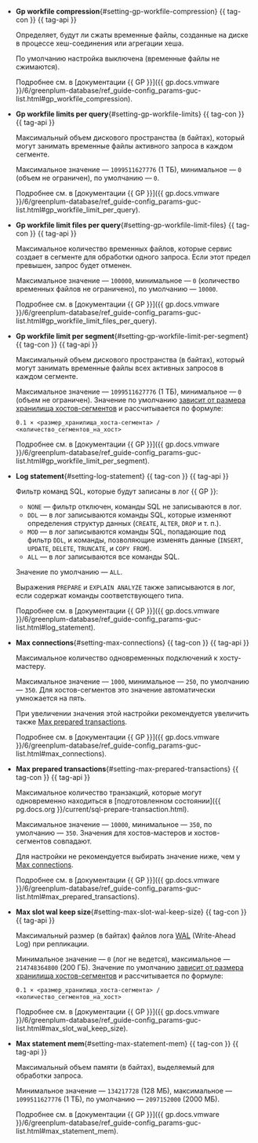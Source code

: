 * **Gp workfile compression**{#setting-gp-workfile-compression} {{ tag-con }} {{ tag-api }}

    Определяет, будут ли сжаты временные файлы, созданные на диске в процессе хеш-соединения или агрегации хеша.

    По умолчанию настройка выключена (временные файлы не сжимаются).

    Подробнее см. в [документации {{ GP }}]({{ gp.docs.vmware }}/6/greenplum-database/ref_guide-config_params-guc-list.html#gp_workfile_compression).

* **Gp workfile limits per query**{#setting-gp-workfile-limits} {{ tag-con }} {{ tag-api }}

    Максимальный объем дискового пространства (в байтах), который могут занимать временные файлы активного запроса в каждом сегменте.

    Максимальное значение — `1099511627776` (1 ТБ), минимальное — `0` (объем не ограничен), по умолчанию — `0`.

    Подробнее см. в [документации {{ GP }}]({{ gp.docs.vmware }}/6/greenplum-database/ref_guide-config_params-guc-list.html#gp_workfile_limit_per_query).

* **Gp workfile limit files per query**{#setting-gp-workfile-limit-files} {{ tag-con }} {{ tag-api }}

    Максимальное количество временных файлов, которые сервис создает в сегменте для обработки одного запроса. Если этот предел превышен, запрос будет отменен.

    Максимальное значение — `100000`, минимальное — `0` (количество временных файлов не ограничено), по умолчанию — `10000`.

    Подробнее см. в [документации {{ GP }}]({{ gp.docs.vmware }}/6/greenplum-database/ref_guide-config_params-guc-list.html#gp_workfile_limit_files_per_query).

* **Gp workfile limit per segment**{#setting-gp-workfile-limit-per-segment} {{ tag-con }} {{ tag-api }}

    Максимальный объем дискового пространства (в байтах), который могут занимать временные файлы всех активных запросов в каждом сегменте.

    Максимальное значение — `1099511627776` (1 ТБ), минимальное — `0` (объем не ограничен). Значение по умолчанию [зависит от размера хранилища хостов-сегментов](#settings-instance-dependent) и рассчитывается по формуле:

    ```text
    0.1 × <размер_хранилища_хоста-сегмента> / <количество_сегментов_на_хост>
    ```

    Подробнее см. в [документации {{ GP }}]({{ gp.docs.vmware }}/6/greenplum-database/ref_guide-config_params-guc-list.html#gp_workfile_limit_per_segment).

* **Log statement**{#setting-log-statement} {{ tag-con }} {{ tag-api }}

    Фильтр команд SQL, которые будут записаны в лог {{ GP }}:

    * `NONE` — фильтр отключен, команды SQL не записываются в лог.
    * `DDL` — в лог записываются команды SQL, которые изменяют определения структур данных (`CREATE`, `ALTER`, `DROP` и т. п.).
    * `MOD` — в лог записываются команды SQL, попадающие под фильтр `DDL`, и команды, позволяющие изменять данные (`INSERT`, `UPDATE`, `DELETE`, `TRUNCATE`, и `COPY FROM`).
    * `ALL` — в лог записываются все команды SQL.

    Значение по умолчанию — `ALL`.

    Выражения `PREPARE` и `EXPLAIN ANALYZE` также записываются в лог, если содержат команды соответствующего типа.

    Подробнее см. в [документации {{ GP }}]({{ gp.docs.vmware }}/6/greenplum-database/ref_guide-config_params-guc-list.html#log_statement).

* **Max connections**{#setting-max-connections} {{ tag-con }} {{ tag-api }}

    Максимальное количество одновременных подключений к хосту-мастеру.

    Максимальное значение — `1000`, минимальное — `250`, по умолчанию — `350`. Для хостов-сегментов это значение автоматически умножается на пять.

    При увеличении значения этой настройки рекомендуется увеличить также [Max prepared transactions](#setting-max-prepared-transactions).

    Подробнее см. в [документации {{ GP }}]({{ gp.docs.vmware }}/6/greenplum-database/ref_guide-config_params-guc-list.html#max_connections).

* **Max prepared transactions**{#setting-max-prepared-transactions} {{ tag-con }} {{ tag-api }}

    Максимальное количество транзакций, которые могут одновременно находиться в [подготовленном состоянии]({{ pg.docs.org }}/current/sql-prepare-transaction.html).

    Максимальное значение — `10000`, минимальное — `350`, по умолчанию — `350`. Значения для хостов-мастеров и хостов-сегментов совпадают.

    Для настройки не рекомендуется выбирать значение ниже, чем у [Max connections](#setting-max-connections).

    Подробнее см. в [документации {{ GP }}]({{ gp.docs.vmware }}/6/greenplum-database/ref_guide-config_params-guc-list.html#max_prepared_transactions).

* **Max slot wal keep size**{#setting-max-slot-wal-keep-size} {{ tag-con }} {{ tag-api }}

    Максимальный размер (в байтах) файлов лога [WAL](https://www.postgresql.org/docs/current/wal-intro.html) (Write-Ahead Log) при репликации.

    Минимальное значение — `0` (лог не ведется), максимальное — `214748364800` (200 ГБ). Значение по умолчанию [зависит от размера хранилища хостов-сегментов](#settings-instance-dependent) и рассчитывается по формуле:

    ```text
    0.1 × <размер_хранилища_хоста-сегмента> / <количество_сегментов_на_хост>
    ```

    Подробнее см. в [документации {{ GP }}]({{ gp.docs.vmware }}/6/greenplum-database/ref_guide-config_params-guc-list.html#max_slot_wal_keep_size).

* **Max statement mem**{#setting-max-statement-mem} {{ tag-con }} {{ tag-api }}

    Максимальный объем памяти (в байтах), выделяемый для обработки запроса.

    Минимальное значение — `134217728` (128 МБ), максимальное — `1099511627776` (1 ТБ), по умолчанию — `2097152000` (2000 МБ).

    Подробнее см. в [документации {{ GP }}]({{ gp.docs.vmware }}/6/greenplum-database/ref_guide-config_params-guc-list.html#max_statement_mem).
